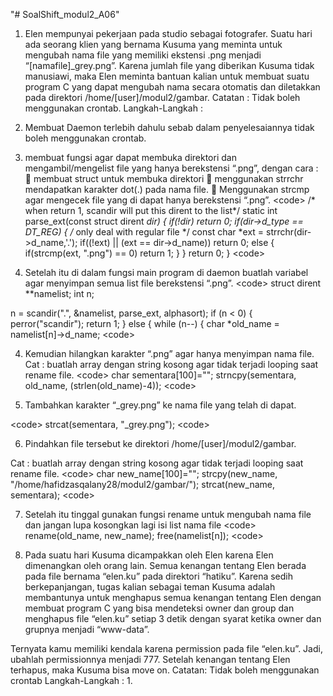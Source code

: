 "# SoalShift_modul2_A06" 

1. Elen mempunyai pekerjaan pada studio sebagai fotografer. Suatu hari ada seorang
klien yang bernama Kusuma yang meminta untuk mengubah nama file yang memiliki
ekstensi .png menjadi “[namafile]_grey.png”. Karena jumlah file yang diberikan
Kusuma tidak manusiawi, maka Elen meminta bantuan kalian untuk membuat suatu
program C yang dapat mengubah nama secara otomatis dan diletakkan pada direktori
/home/[user]/modul2/gambar.
Catatan : Tidak boleh menggunakan crontab.
Langkah-Langkah :
1. Membuat Daemon terlebih dahulu sebab dalam penyelesaiannya tidak boleh
menggunakan crontab.
2. membuat fungsi agar dapat membuka direktori dan mengambil/mengelist file
yang hanya berekstensi “.png”, dengan cara :
 membuat struct untuk membuka direktori
 menggunakan strrchr mendapatkan karakter dot(.) pada nama file.
 Menggunakan strcmp agar mengecek file yang di dapat hanya berekstensi
“.png”.
&lt;code&gt;
/* when return 1, scandir will put this dirent to the list*/
static int parse_ext(const struct dirent *dir)
{
if(!dir)
return 0;
if(dir-&gt;d_type == DT_REG) { /* only deal with regular file */
const char *ext = strrchr(dir-&gt;d_name,&#39;.&#39;);
if((!ext) || (ext == dir-&gt;d_name))
return 0;
else {
if(strcmp(ext, &quot;.png&quot;) == 0)
return 1;
}
}
return 0;
}
&lt;code&gt;

3. Setelah itu di dalam fungsi main program di daemon buatlah variabel agar
menyimpan semua list file berekstensi “.png”.
&lt;code&gt;
struct dirent **namelist;
int n;

n = scandir(&quot;.&quot;, &amp;namelist, parse_ext, alphasort);
if (n &lt; 0) {
perror(&quot;scandir&quot;);
return 1;
}
else {
while (n--) {
char *old_name = namelist[n]-&gt;d_name;
&lt;code&gt;

4. Kemudian hilangkan karakter “.png” agar hanya menyimpan nama file.
Cat : buatlah array dengan string kosong agar tidak terjadi looping saat
rename file.
&lt;code&gt;
char sementara[100]=&quot;&quot;;
strncpy(sementara, old_name, (strlen(old_name)-4));
&lt;code&gt;

5. Tambahkan karakter “_grey.png” ke nama file yang telah di dapat.

&lt;code&gt;
strcat(sementara, &quot;_grey.png&quot;);
&lt;code&gt;

6. Pindahkan file tersebut ke direktori /home/[user]/modul2/gambar.

Cat : buatlah array dengan string kosong agar tidak terjadi looping saat
rename file.
&lt;code&gt;
char new_name[100]=&quot;&quot;;
strcpy(new_name, &quot;/home/hafidzasqalany28/modul2/gambar/&quot;);
strcat(new_name, sementara);
&lt;code&gt;

7. Setelah itu tinggal gunakan fungsi rename untuk mengubah nama file dan
jangan lupa kosongkan lagi isi list nama file
&lt;code&gt;
rename(old_name, new_name);
free(namelist[n]);
&lt;code&gt;

2. Pada suatu hari Kusuma dicampakkan oleh Elen karena Elen dimenangkan oleh
orang lain. Semua kenangan tentang Elen berada pada file bernama “elen.ku” pada
direktori “hatiku”. Karena sedih berkepanjangan, tugas kalian sebagai teman Kusuma
adalah membantunya untuk menghapus semua kenangan tentang Elen dengan
membuat program C yang bisa mendeteksi owner dan group dan menghapus file
“elen.ku” setiap 3 detik dengan syarat ketika owner dan grupnya menjadi “www-data”.

Ternyata kamu memiliki kendala karena permission pada file “elen.ku”. Jadi, ubahlah
permissionnya menjadi 777. Setelah kenangan tentang Elen terhapus, maka Kusuma
bisa move on.
Catatan: Tidak boleh menggunakan crontab
Langkah-Langkah :
1.
